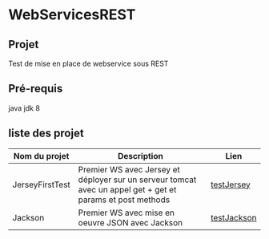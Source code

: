 # WebServicesREST

## Projet

Test de mise en place de webservice sous REST

## Pré-requis
java jdk 8

## liste des projet

Nom du projet | Description | Lien
---|---|----
JerseyFirstTest | Premier WS avec Jersey et déployer sur un serveur tomcat avec un appel get + get et params et post methods| [testJersey](https://github.com/asemin08/WebServicesREST/tree/testJersey)
Jackson | Premier WS avec mise en oeuvre JSON avec Jackson| [testJackson](https://github.com/asemin08/WebServicesREST/tree/testJackson)